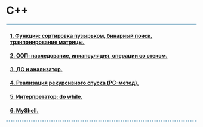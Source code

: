<h1> C++</h1>
<div style="width:500px;
border-top:3px solid #9EC1D4;
border-bottom: dotted 3px #9EC1D4;
padding-left:10px">
<h4><a href="https://github.com/dashukvita/Cplusplus_labs/tree/master/C%2B%2B_labs/task_1">1. Функции: cортировка пузырьком, бинарный поиск, транпонирование матрицы.</a></h4>
<h4><a href="https://github.com/dashukvita/Cplusplus_labs/tree/master/C%2B%2B_labs/task_2">2. ООП: наследование, инкапсуляция, операции со стеком.</a></h4>
<h4><a href="https://github.com/dashukvita/Cplusplus_labs/tree/master/C%2B%2B_labs/task_3">3. ДС и анализатор.</a></h4>
<h4><a href="https://github.com/dashukvita/Cplusplus_labs/tree/master/C%2B%2B_labs/task_4">4. Реализация рекурсивного спуска (PC-метод).</a></h4>
<h4><a href="https://github.com/dashukvita/Cplusplus_labs/tree/master/C%2B%2B_labs/task_5">5. Интерпретатор: do while.</a></h4>
<h4><a href="https://github.com/dashukvita/Cplusplus_labs/tree/master/C%2B%2B_labs/task_6">6. MyShell.</a></h4>
